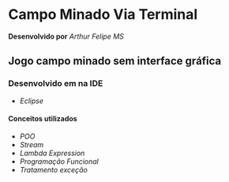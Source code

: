 # Campo Minado Via Terminal

**Desenvolvido por** *Arthur Felipe MS*

## Jogo campo minado sem interface gráfica

### Desenvolvido em na IDE

* *Eclipse*

#### Conceitos utilizados 

* *POO*
* *Stream*
* *Lambda Expression*
* *Programação Funcional*
* *Tratamento exceção*
